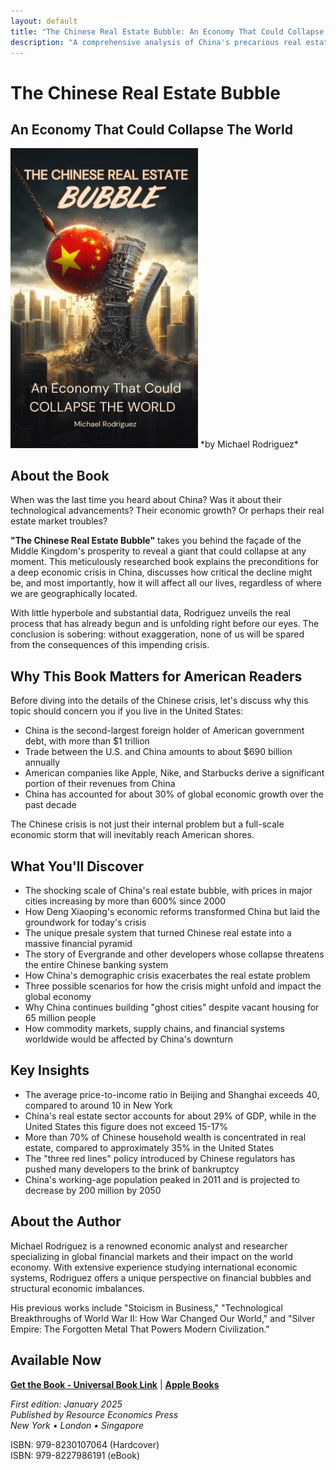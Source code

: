 ```yaml
---
layout: default
title: "The Chinese Real Estate Bubble: An Economy That Could Collapse The World"
description: "A comprehensive analysis of China's precarious real estate market and how its potential collapse threatens the global economy. Essential reading for investors and economists."
---
```


# The Chinese Real Estate Bubble
## An Economy That Could Collapse The World

<img src="/assets/images/THE%20CHINESE%20REAL%20ESTATE%20BUBBLE%20print.png" width="300" alt="The Chinese Real Estate Bubble Book Cover">
*by Michael Rodriguez*

## About the Book

When was the last time you heard about China? Was it about their technological advancements? Their economic growth? Or perhaps their real estate market troubles?

**"The Chinese Real Estate Bubble"** takes you behind the façade of the Middle Kingdom's prosperity to reveal a giant that could collapse at any moment. This meticulously researched book explains the preconditions for a deep economic crisis in China, discusses how critical the decline might be, and most importantly, how it will affect all our lives, regardless of where we are geographically located.

With little hyperbole and substantial data, Rodriguez unveils the real process that has already begun and is unfolding right before our eyes. The conclusion is sobering: without exaggeration, none of us will be spared from the consequences of this impending crisis.

## Why This Book Matters for American Readers

Before diving into the details of the Chinese crisis, let's discuss why this topic should concern you if you live in the United States:

- China is the second-largest foreign holder of American government debt, with more than $1 trillion
- Trade between the U.S. and China amounts to about $690 billion annually
- American companies like Apple, Nike, and Starbucks derive a significant portion of their revenues from China
- China has accounted for about 30% of global economic growth over the past decade

The Chinese crisis is not just their internal problem but a full-scale economic storm that will inevitably reach American shores.

## What You'll Discover

- The shocking scale of China's real estate bubble, with prices in major cities increasing by more than 600% since 2000
- How Deng Xiaoping's economic reforms transformed China but laid the groundwork for today's crisis
- The unique presale system that turned Chinese real estate into a massive financial pyramid
- The story of Evergrande and other developers whose collapse threatens the entire Chinese banking system
- How China's demographic crisis exacerbates the real estate problem
- Three possible scenarios for how the crisis might unfold and impact the global economy
- Why China continues building "ghost cities" despite vacant housing for 65 million people
- How commodity markets, supply chains, and financial systems worldwide would be affected by China's downturn

## Key Insights

- The average price-to-income ratio in Beijing and Shanghai exceeds 40, compared to around 10 in New York
- China's real estate sector accounts for about 29% of GDP, while in the United States this figure does not exceed 15-17%
- More than 70% of Chinese household wealth is concentrated in real estate, compared to approximately 35% in the United States
- The "three red lines" policy introduced by Chinese regulators has pushed many developers to the brink of bankruptcy
- China's working-age population peaked in 2011 and is projected to decrease by 200 million by 2050

## About the Author

Michael Rodriguez is a renowned economic analyst and researcher specializing in global financial markets and their impact on the world economy. With extensive experience studying international economic systems, Rodriguez offers a unique perspective on financial bubbles and structural economic imbalances.

His previous works include "Stoicism in Business," "Technological Breakthroughs of World War II: How War Changed Our World," and "Silver Empire: The Forgotten Metal That Powers Modern Civilization."

## Available Now

<!-- Здесь нужно будет вставить ссылки на магазины -->
**[Get the Book - Universal Book Link](https://books2read.com/b/bPpKel)** | **[Apple Books](https://books.apple.com/us/book/the-chinese-real-estate-bubble-an-economy-that/id6743546626)**

*First edition: January 2025*  
*Published by Resource Economics Press*  
*New York • London • Singapore*

ISBN: 979-8230107064 (Hardcover)  
ISBN: 979-8227986191 (eBook)
